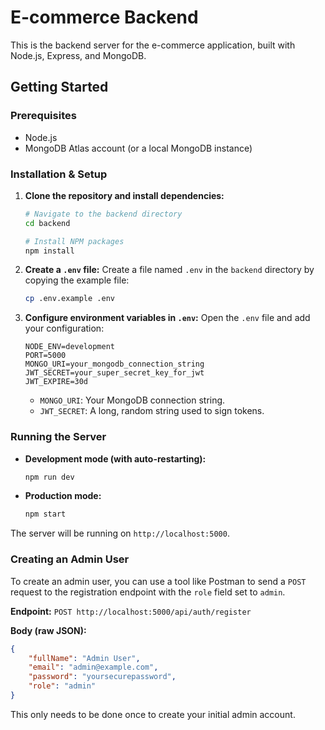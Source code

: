 
# E-commerce Backend

This is the backend server for the e-commerce application, built with Node.js, Express, and MongoDB.

## Getting Started

### Prerequisites

- Node.js
- MongoDB Atlas account (or a local MongoDB instance)

### Installation & Setup

1.  **Clone the repository and install dependencies:**
    ```bash
    # Navigate to the backend directory
    cd backend

    # Install NPM packages
    npm install
    ```

2.  **Create a `.env` file:**
    Create a file named `.env` in the `backend` directory by copying the example file:
    ```bash
    cp .env.example .env
    ```

3.  **Configure environment variables in `.env`:**
    Open the `.env` file and add your configuration:
    ```
    NODE_ENV=development
    PORT=5000
    MONGO_URI=your_mongodb_connection_string
    JWT_SECRET=your_super_secret_key_for_jwt
    JWT_EXPIRE=30d
    ```
    - `MONGO_URI`: Your MongoDB connection string.
    - `JWT_SECRET`: A long, random string used to sign tokens.

### Running the Server

-   **Development mode (with auto-restarting):**
    ```bash
    npm run dev
    ```

-   **Production mode:**
    ```bash
    npm start
    ```

The server will be running on `http://localhost:5000`.

### Creating an Admin User

To create an admin user, you can use a tool like Postman to send a `POST` request to the registration endpoint with the `role` field set to `admin`.

**Endpoint:** `POST http://localhost:5000/api/auth/register`

**Body (raw JSON):**
```json
{
    "fullName": "Admin User",
    "email": "admin@example.com",
    "password": "yoursecurepassword",
    "role": "admin"
}
```
This only needs to be done once to create your initial admin account.
